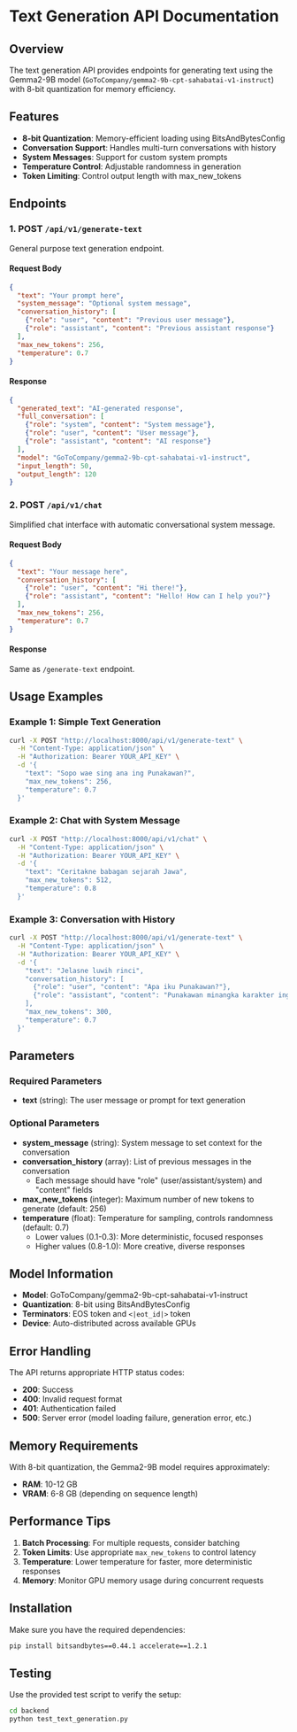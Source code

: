 # Text Generation API Documentation

## Overview

The text generation API provides endpoints for generating text using the Gemma2-9B model (`GoToCompany/gemma2-9b-cpt-sahabatai-v1-instruct`) with 8-bit quantization for memory efficiency.

## Features

- **8-bit Quantization**: Memory-efficient loading using BitsAndBytesConfig
- **Conversation Support**: Handles multi-turn conversations with history
- **System Messages**: Support for custom system prompts
- **Temperature Control**: Adjustable randomness in generation
- **Token Limiting**: Control output length with max_new_tokens

## Endpoints

### 1. POST `/api/v1/generate-text`

General purpose text generation endpoint.

#### Request Body

```json
{
  "text": "Your prompt here",
  "system_message": "Optional system message",
  "conversation_history": [
    {"role": "user", "content": "Previous user message"},
    {"role": "assistant", "content": "Previous assistant response"}
  ],
  "max_new_tokens": 256,
  "temperature": 0.7
}
```

#### Response

```json
{
  "generated_text": "AI-generated response",
  "full_conversation": [
    {"role": "system", "content": "System message"},
    {"role": "user", "content": "User message"},
    {"role": "assistant", "content": "AI response"}
  ],
  "model": "GoToCompany/gemma2-9b-cpt-sahabatai-v1-instruct",
  "input_length": 50,
  "output_length": 120
}
```

### 2. POST `/api/v1/chat`

Simplified chat interface with automatic conversational system message.

#### Request Body

```json
{
  "text": "Your message here",
  "conversation_history": [
    {"role": "user", "content": "Hi there!"},
    {"role": "assistant", "content": "Hello! How can I help you?"}
  ],
  "max_new_tokens": 256,
  "temperature": 0.7
}
```

#### Response

Same as `/generate-text` endpoint.

## Usage Examples

### Example 1: Simple Text Generation

```bash
curl -X POST "http://localhost:8000/api/v1/generate-text" \
  -H "Content-Type: application/json" \
  -H "Authorization: Bearer YOUR_API_KEY" \
  -d '{
    "text": "Sopo wae sing ana ing Punakawan?",
    "max_new_tokens": 256,
    "temperature": 0.7
  }'
```

### Example 2: Chat with System Message

```bash
curl -X POST "http://localhost:8000/api/v1/chat" \
  -H "Content-Type: application/json" \
  -H "Authorization: Bearer YOUR_API_KEY" \
  -d '{
    "text": "Ceritakne babagan sejarah Jawa",
    "max_new_tokens": 512,
    "temperature": 0.8
  }'
```

### Example 3: Conversation with History

```bash
curl -X POST "http://localhost:8000/api/v1/generate-text" \
  -H "Content-Type: application/json" \
  -H "Authorization: Bearer YOUR_API_KEY" \
  -d '{
    "text": "Jelasne luwih rinci",
    "conversation_history": [
      {"role": "user", "content": "Apa iku Punakawan?"},
      {"role": "assistant", "content": "Punakawan minangka karakter ing wayang..."}
    ],
    "max_new_tokens": 300,
    "temperature": 0.7
  }'
```

## Parameters

### Required Parameters

- **text** (string): The user message or prompt for text generation

### Optional Parameters

- **system_message** (string): System message to set context for the conversation
- **conversation_history** (array): List of previous messages in the conversation
  - Each message should have "role" (user/assistant/system) and "content" fields
- **max_new_tokens** (integer): Maximum number of new tokens to generate (default: 256)
- **temperature** (float): Temperature for sampling, controls randomness (default: 0.7)
  - Lower values (0.1-0.3): More deterministic, focused responses
  - Higher values (0.8-1.0): More creative, diverse responses

## Model Information

- **Model**: GoToCompany/gemma2-9b-cpt-sahabatai-v1-instruct
- **Quantization**: 8-bit using BitsAndBytesConfig
- **Terminators**: EOS token and `<|eot_id|>` token
- **Device**: Auto-distributed across available GPUs

## Error Handling

The API returns appropriate HTTP status codes:

- **200**: Success
- **400**: Invalid request format
- **401**: Authentication failed
- **500**: Server error (model loading failure, generation error, etc.)

## Memory Requirements

With 8-bit quantization, the Gemma2-9B model requires approximately:
- **RAM**: 10-12 GB
- **VRAM**: 6-8 GB (depending on sequence length)

## Performance Tips

1. **Batch Processing**: For multiple requests, consider batching
2. **Token Limits**: Use appropriate `max_new_tokens` to control latency
3. **Temperature**: Lower temperature for faster, more deterministic responses
4. **Memory**: Monitor GPU memory usage during concurrent requests

## Installation

Make sure you have the required dependencies:

```bash
pip install bitsandbytes==0.44.1 accelerate==1.2.1
```

## Testing

Use the provided test script to verify the setup:

```bash
cd backend
python test_text_generation.py
```
